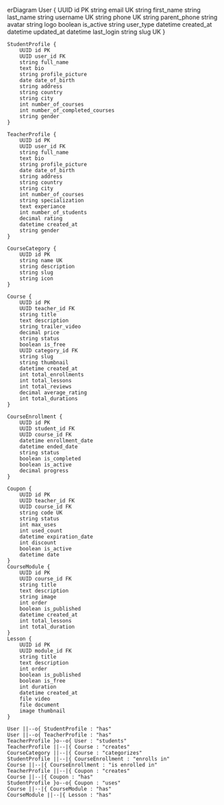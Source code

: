 erDiagram
    User {
        UUID id PK
        string email UK
        string first_name
        string last_name
        string username UK
        string phone UK
        string parent_phone
        string avatar
        string logo
        boolean is_active
        string user_type
        datetime created_at
        datetime updated_at
        datetime last_login
        string slug UK
    }

    StudentProfile {
        UUID id PK
        UUID user_id FK
        string full_name
        text bio
        string profile_picture
        date date_of_birth
        string address
        string country
        string city
        int number_of_courses
        int number_of_completed_courses
        string gender
    }

    TeacherProfile {
        UUID id PK
        UUID user_id FK
        string full_name
        text bio
        string profile_picture
        date date_of_birth
        string address
        string country
        string city
        int number_of_courses
        string specialization
        text experiance
        int number_of_students
        decimal rating
        datetime created_at
        string gender
    }

    CourseCategory {
        UUID id PK
        string name UK
        string description
        string slug
        string icon
    }

    Course {
        UUID id PK
        UUID teacher_id FK
        string title
        text description
        string trailer_video
        decimal price
        string status
        boolean is_free
        UUID category_id FK
        string slug
        string thumbnail
        datetime created_at
        int total_enrollments
        int total_lessons
        int total_reviews
        decimal average_rating
        int total_durations
    }

    CourseEnrollment {
        UUID id PK
        UUID student_id FK
        UUID course_id FK
        datetime enrollment_date
        datetime ended_date
        string status
        boolean is_completed
        boolean is_active
        decimal progress
    }

    Coupon {
        UUID id PK
        UUID teacher_id FK
        UUID course_id FK
        string code UK
        string status
        int max_uses
        int used_count
        datetime expiration_date
        int discount
        boolean is_active
        datetime date
    }
    CourseModule {
        UUID id PK
        UUID course_id FK
        string title
        text description
        string image
        int order
        boolean is_published
        datetime created_at
        int total_lessons
        int total_duration
    }
    Lesson {
        UUID id PK
        UUID module_id FK
        string title
        text description
        int order
        boolean is_published
        boolean is_free
        int duration
        datetime created_at
        file video
        file document
        image thumbnail
    }

    User ||--o{ StudentProfile : "has"
    User ||--o{ TeacherProfile : "has"
    TeacherProfile }o--o{ User : "students"
    TeacherProfile ||--|{ Course : "creates"
    CourseCategory ||--|{ Course : "categorizes"
    StudentProfile ||--|{ CourseEnrollment : "enrolls in"
    Course ||--|{ CourseEnrollment : "is enrolled in"
    TeacherProfile ||--|{ Coupon : "creates"
    Course ||--|{ Coupon : "has"
    StudentProfile }o--o{ Coupon : "uses"
    Course ||--|{ CourseModule : "has"
    CourseModule ||--|{ Lesson : "has"
